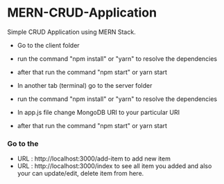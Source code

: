 # MERN-CRUD-Application
Simple CRUD Application using MERN Stack.

- Go to the client folder
- run the command "npm install" or "yarn" to resolve the dependencies
- after that run the command "npm start" or yarn start

- In another tab (terminal) go to the server folder
- run the command "npm install" or "yarn" to resolve the dependencies
- In app.js file change MongoDB URI to your particular URI
- after that run the command "npm start" or yarn start


### Go to the
- URL : http://localhost:3000/add-item to add new item
- URL : http://localhost:3000/index to see all item you added and
also your can update/edit, delete item from here.
